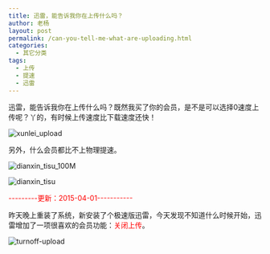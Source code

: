 ```yaml
---
title: 迅雷，能告诉我你在上传什么吗？
author: 老杨
layout: post
permalink: /can-you-tell-me-what-are-uploading.html
categories:
  - 其它分类
tags:
  - 上传
  - 提速
  - 迅雷
---
```

迅雷，能告诉我你在上传什么吗？既然我买了你的会员，是不是可以选择0速度上传呢？丫的，有时候上传速度比下载速度还快！  


  
![xunlei_upload][1]

另外，什么会员都比不上物理提速。

![dianxin_tisu_100M][2]

![dianxin_tisu][3]

<span style = "color:red;">\---\---\---更新：2015-04-01\---\---\-----</span>

昨天晚上重装了系统，新安装了个极速版迅雷，今天发现不知道什么时候开始，迅雷增加了一项很喜欢的会员功能：<span style = "color:red;">关闭上传</span>。

![turnoff-upload][4]

 [1]: http://cyhour.com/wp-content/uploads/2014/07/xunlei_upload.png
 [2]: http://cyhour.com/wp-content/uploads/2014/07/dianxin_tisu_100M.png
 [3]: http://cyhour.com/wp-content/uploads/2014/07/dianxin_tisu.png
 [4]: http://cyhour.com/wp-content/uploads/2015/04/turnoff-upload.png